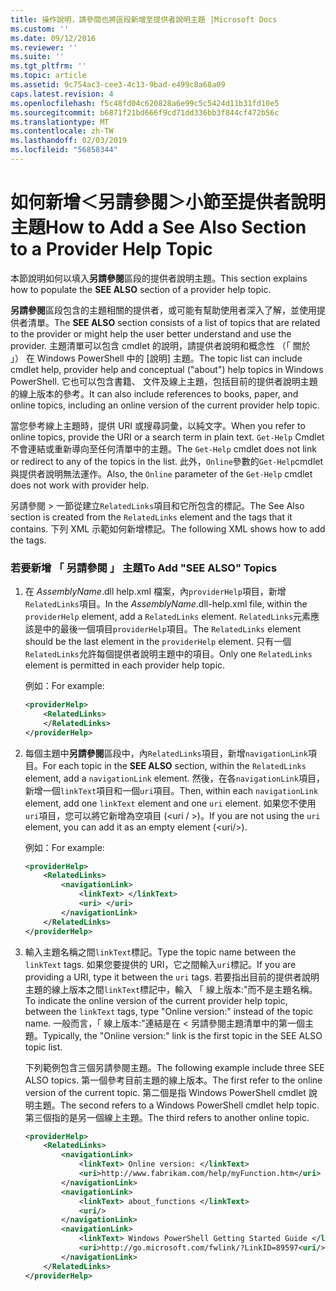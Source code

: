 ```yaml
---
title: 操作說明，請參閱也將區段新增至提供者說明主題 |Microsoft Docs
ms.custom: ''
ms.date: 09/12/2016
ms.reviewer: ''
ms.suite: ''
ms.tgt_pltfrm: ''
ms.topic: article
ms.assetid: 9c754ac3-cee3-4c13-9bad-e499c8a68a09
caps.latest.revision: 4
ms.openlocfilehash: f5c48fd04c620828a6e99c5c5424d11b31fd10e5
ms.sourcegitcommit: b6871f21bd666f9cd71dd336bb3f844cf472b56c
ms.translationtype: MT
ms.contentlocale: zh-TW
ms.lasthandoff: 02/03/2019
ms.locfileid: "56858344"
---
```

# <a name="how-to-add-a-see-also-section-to-a-provider-help-topic"></a><span data-ttu-id="dfb23-102">如何新增＜另請參閱＞小節至提供者說明主題</span><span class="sxs-lookup"><span data-stu-id="dfb23-102">How to Add a See Also Section to a Provider Help Topic</span></span>

<span data-ttu-id="dfb23-103">本節說明如何以填入**另請參閱**區段的提供者說明主題。</span><span class="sxs-lookup"><span data-stu-id="dfb23-103">This section explains how to populate the **SEE ALSO** section of a provider help topic.</span></span>

<span data-ttu-id="dfb23-104">**另請參閱**區段包含的主題相關的提供者，或可能有幫助使用者深入了解，並使用提供者清單。</span><span class="sxs-lookup"><span data-stu-id="dfb23-104">The **SEE ALSO** section consists of a list of topics that are related to the provider or might help the user better understand and use the provider.</span></span> <span data-ttu-id="dfb23-105">主題清單可以包含 cmdlet 的說明，請提供者說明和概念性 （「 關於 」） 在 Windows PowerShell 中的 [說明] 主題。</span><span class="sxs-lookup"><span data-stu-id="dfb23-105">The topic list can include cmdlet help, provider help and conceptual ("about") help topics in Windows PowerShell.</span></span> <span data-ttu-id="dfb23-106">它也可以包含書籍、 文件及線上主題，包括目前的提供者說明主題的線上版本的參考。</span><span class="sxs-lookup"><span data-stu-id="dfb23-106">It can also include references to books, paper, and online topics, including an online version of the current provider help topic.</span></span>

<span data-ttu-id="dfb23-107">當您參考線上主題時，提供 URI 或搜尋詞彙，以純文字。</span><span class="sxs-lookup"><span data-stu-id="dfb23-107">When you refer to online topics, provide the URI or a search term in plain text.</span></span> <span data-ttu-id="dfb23-108">`Get-Help` Cmdlet 不會連結或重新導向至任何清單中的主題。</span><span class="sxs-lookup"><span data-stu-id="dfb23-108">The `Get-Help` cmdlet does not link or redirect to any of the topics in the list.</span></span> <span data-ttu-id="dfb23-109">此外，`Online`參數的`Get-Help`cmdlet 與提供者說明無法運作。</span><span class="sxs-lookup"><span data-stu-id="dfb23-109">Also, the `Online` parameter of the `Get-Help` cmdlet does not work with provider help.</span></span>

<span data-ttu-id="dfb23-110">另請參閱 > 一節從建立`RelatedLinks`項目和它所包含的標記。</span><span class="sxs-lookup"><span data-stu-id="dfb23-110">The See Also section is created from the `RelatedLinks` element and the tags that it contains.</span></span> <span data-ttu-id="dfb23-111">下列 XML 示範如何新增標記。</span><span class="sxs-lookup"><span data-stu-id="dfb23-111">The following XML shows how to add the tags.</span></span>

### <a name="to-add-see-also-topics"></a><span data-ttu-id="dfb23-112">若要新增 「 另請參閱 」 主題</span><span class="sxs-lookup"><span data-stu-id="dfb23-112">To Add "SEE ALSO" Topics</span></span>

1. <span data-ttu-id="dfb23-113">在  *AssemblyName*.dll help.xml 檔案，內`providerHelp`項目，新增`RelatedLinks`項目。</span><span class="sxs-lookup"><span data-stu-id="dfb23-113">In the *AssemblyName*.dll-help.xml file, within the `providerHelp` element, add a `RelatedLinks` element.</span></span> <span data-ttu-id="dfb23-114">`RelatedLinks`元素應該是中的最後一個項目`providerHelp`項目。</span><span class="sxs-lookup"><span data-stu-id="dfb23-114">The `RelatedLinks` element should be the last element in the `providerHelp` element.</span></span> <span data-ttu-id="dfb23-115">只有一個`RelatedLinks`允許每個提供者說明主題中的項目。</span><span class="sxs-lookup"><span data-stu-id="dfb23-115">Only one `RelatedLinks` element is permitted in each provider help topic.</span></span>

   <span data-ttu-id="dfb23-116">例如：</span><span class="sxs-lookup"><span data-stu-id="dfb23-116">For example:</span></span>

    ```xml
    <providerHelp>
        <RelatedLinks>
        </RelatedLinks>
    </providerHelp>
    ```

2. <span data-ttu-id="dfb23-117">每個主題中**另請參閱**區段中，內`RelatedLinks`項目，新增`navigationLink`項目。</span><span class="sxs-lookup"><span data-stu-id="dfb23-117">For each topic in the **SEE ALSO** section, within the `RelatedLinks` element, add a `navigationLink` element.</span></span> <span data-ttu-id="dfb23-118">然後，在各`navigationLink`項目，新增一個`linkText`項目和一個`uri`項目。</span><span class="sxs-lookup"><span data-stu-id="dfb23-118">Then, within each `navigationLink` element, add one `linkText` element and one `uri` element.</span></span> <span data-ttu-id="dfb23-119">如果您不使用`uri`項目，您可以將它新增為空項目 (\<uri / >)。</span><span class="sxs-lookup"><span data-stu-id="dfb23-119">If you are not using the `uri` element, you can add it as an empty element (\<uri/>).</span></span>

   <span data-ttu-id="dfb23-120">例如：</span><span class="sxs-lookup"><span data-stu-id="dfb23-120">For example:</span></span>

    ```xml
    <providerHelp>
        <RelatedLinks>
            <navigationLink>
                <linkText> </linkText>
                <uri> </uri>
            </navigationLink>
        </RelatedLinks>
    </providerHelp>
    ```

3. <span data-ttu-id="dfb23-121">輸入主題名稱之間`linkText`標記。</span><span class="sxs-lookup"><span data-stu-id="dfb23-121">Type the topic name between the `linkText` tags.</span></span> <span data-ttu-id="dfb23-122">如果您要提供的 URI，它之間輸入`uri`標記。</span><span class="sxs-lookup"><span data-stu-id="dfb23-122">If you are providing a URI, type it between the `uri` tags.</span></span> <span data-ttu-id="dfb23-123">若要指出目前的提供者說明主題的線上版本之間`linkText`標記中，輸入 「 線上版本:"而不是主題名稱。</span><span class="sxs-lookup"><span data-stu-id="dfb23-123">To indicate the online version of the current provider help topic, between the `linkText` tags, type "Online version:" instead of the topic name.</span></span> <span data-ttu-id="dfb23-124">一般而言，「 線上版本:"連結是在 < 另請參閱主題清單中的第一個主題。</span><span class="sxs-lookup"><span data-stu-id="dfb23-124">Typically, the "Online version:" link is the first topic in the SEE ALSO topic list.</span></span>

   <span data-ttu-id="dfb23-125">下列範例包含三個另請參閱主題。</span><span class="sxs-lookup"><span data-stu-id="dfb23-125">The following example include three SEE ALSO topics.</span></span> <span data-ttu-id="dfb23-126">第一個參考目前主題的線上版本。</span><span class="sxs-lookup"><span data-stu-id="dfb23-126">The first refer to the online version of the current topic.</span></span> <span data-ttu-id="dfb23-127">第二個是指 Windows PowerShell cmdlet 說明主題。</span><span class="sxs-lookup"><span data-stu-id="dfb23-127">The second refers to a Windows PowerShell cmdlet help topic.</span></span> <span data-ttu-id="dfb23-128">第三個指的是另一個線上主題。</span><span class="sxs-lookup"><span data-stu-id="dfb23-128">The third refers to another online topic.</span></span>

    ```xml
    <providerHelp>
        <RelatedLinks>
            <navigationLink>
                <linkText> Online version: </linkText>
                <uri>http://www.fabrikam.com/help/myFunction.htm</uri>
            </navigationLink>
            <navigationLink>
                <linkText> about_functions </linkText>
                <uri/>
            </navigationLink>
            <navigationLink>
                <linkText> Windows PowerShell Getting Started Guide </linkText>
                <uri>http://go.microsoft.com/fwlink/?LinkID=89597<uri/>
            </navigationLink>
        </RelatedLinks>
    </providerHelp>
    ```